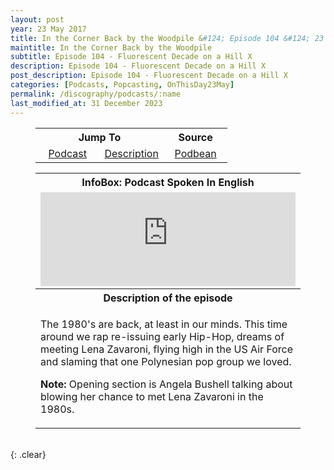 ```yaml
---
layout: post
year: 23 May 2017
title: In the Corner Back by the Woodpile &#124; Episode 104 &#124; 23 May 2017
maintitle: In the Corner Back by the Woodpile
subtitle: Episode 104 - Fluorescent Decade on a Hill X
description: Episode 104 - Fluorescent Decade on a Hill X
post_description: Episode 104 - Fluorescent Decade on a Hill X
categories: [Podcasts, Popcasting, OnThisDay23May]
permalink: /discography/podcasts/:name
last_modified_at: 31 December 2023
---
```


<figure class="fig3">
<table style="text-align:center;">
<tr><th colspan="2">Jump To</th><th>Source</th></tr>
<tr><td style="width:33.33%;"><a href="#infobox1">Podcast</a></td><td style="width:33.34%;"><a href="#infobox2">Description</a></td><td style="width:33.33%;"><a class="external-link" href="https://spuncounterguy.podbean.com/e/in-the-corner-back-by-the-woodpile-104-fluorescent-decade-on-a-hill-x/">Podbean</a></td></tr>
</table>
</figure>

<figure class="fig3">
<table>
<tr id="infobox1"><th colspan="3">InfoBox: Podcast Spoken In English</th></tr>
<tr><td colspan="3"><iframe title="In the Corner Back by the Woodpile #104: Fluorescent Decade on a Hill X" allowtransparency="true" height="150" width="100%" style="border: none; min-width: min(100%, 430px);" scrolling="no" data-name="pb-iframe-player" src="https://www.podbean.com/player-v2/?from=embed&i=hvtwa-6b21ab-pb&share=1&download=1&fonts=Arial&skin=1&font-color=&rtl=0&logo_link=&btn-skin=7&size=150"></iframe></td></tr>
<tr id="infobox2" class="split"><th colspan="3">Description of the episode</th></tr>
<tr><td colspan="3">
<p>The 1980's are back, at least in our minds. This time around we rap re-issuing early Hip-Hop, dreams of meeting Lena Zavaroni, flying high in the US Air Force and slaming that one Polynesian pop group we loved.</p>
<p><strong>Note:</strong> Opening section is Angela Bushell talking about blowing her chance to met Lena Zavaroni in the 1980s.</p>
</td></tr>
</table>
</figure>

<br />{: .clear}

<style>
#infobox2 {scroll-margin-top: -3px;}
</style>

